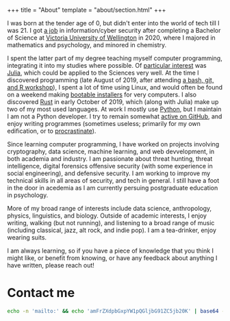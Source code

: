 +++
title = "About"
template = "about/section.html"
+++

I was born at the tender age of 0, but didn't enter into the world of tech till I was 21.  I got [a job](https://inphysecsecurity.com/) in information/cyber security after completing a Bachelor of Science at [Victoria University of Wellington](https://www.vuw.ac.nz) in 2020, where I majored in mathematics and psychology, and minored in chemistry.

I spent the latter part of my degree teaching myself computer programming, integrating it into my studies where possible.  Of [particular interest](/fumbling-with-julia-1-2-0) was [Julia](https://julialang.org), which could be applied to the Sciences very well.  At the time I discovered programming (late August of 2019, after attending [a bash, git, and R workshop](https://vuw-research-computing.github.io/2019-08-19-vuw/)), I spent a lot of time using Linux, and would often be found on a weekend making [bootable installers](/creating-bootable-usb-drive) for very computers.  I also discovered [Rust](https://rust-lang.org) in early October of 2019, which (along with Julia) make up two of my most used languages.  At work I mostly use [Python](https://www.python.org/), but I maintain I am not a Python developer.  I try to remain somewhat [active on GitHub](https://github.com/jakewilliami), and enjoy writing programmes (sometimes useless; primarily for my own edification, or to [procrastinate](https://www.structuredprocrastination.com/)).

Since learning computer programming, I have worked on projects involving cryptography, data science, machine learning, and web devvelopment, in both academia and industry.  I am passionate about threat hunting, threat intelligence, digital forensics offensive security (with some experience in social engineering), and defensive security. I am working to improve my technical skills in all areas of security, and tech in general.  I still have a foot in the door in acedemia as I am currently persuing postgraduate education in psychology.

More of my broad range of interests include data science, anthropology, physics, linguistics, and biology.  Outside of academic interests, I enjoy writing, walking (but not running), and listening to a broad range of music (including classical, jazz, alt rock, and indie pop).  I am a tea-drinker, enjoy wearing suits.

I am always learning, so if you have a piece of knowledge that you think I might like, or benefit from knowing, or have any feedback about anything I have written, please reach out!

# Contact me

```bash
echo -n 'mailto:' && echo 'amFrZXdpbGxpYW1pQGljbG91ZC5jb20K' | base64 --decode
```
